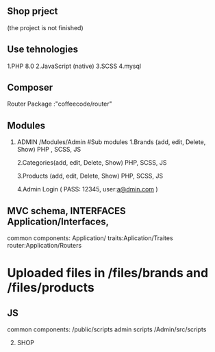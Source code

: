 ## Shop prject 
(the project is not finished)

## Use tehnologies
 1.PHP 8.0
 2.JavaScript (native)
 3.SCSS
 4.mysql

## Composer 
 Router Package :"coffeecode/router"

## Modules

1. ADMIN
   /Modules/Admin
  #Sub modules
   1.Brands (add, edit, Delete, Show)
    PHP , SCSS, JS
   
   2.Categories(add, edit, Delete, Show)
    PHP, SCSS, JS

   3.Products (add, edit, Delete, Show)
   PHP, SCSS, JS

   4.Admin Login ( PASS: 12345, user:a@dmin.com )

## MVC schema, INTERFACES Application/Interfaces, 

common components: Application/
 traits:Aplication/Traites
 router:Application/Routers

Uploaded files in /files/brands and /files/products
==========================================
## JS 
common components: /public/scripts
admin scripts /Admin/src/scripts



2. SHOP
